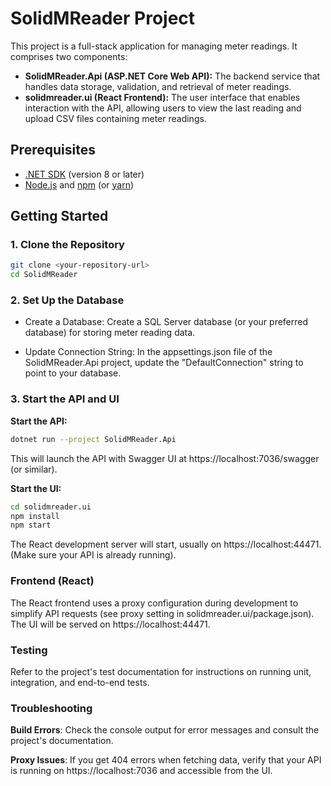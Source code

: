﻿# SolidMReader Project

This project is a full-stack application for managing meter readings. It comprises two components:

- **SolidMReader.Api (ASP.NET Core Web API):**  The backend service that handles data storage, validation, and retrieval of meter readings.
- **solidmreader.ui (React Frontend):** The user interface that enables interaction with the API, allowing users to view the last reading and upload CSV files containing meter readings.

## Prerequisites

- [.NET SDK](https://dotnet.microsoft.com/download) (version 8 or later)
- [Node.js](https://nodejs.org/) and [npm](https://www.npmjs.com/) (or [yarn](https://yarnpkg.com/))

## Getting Started

### 1. Clone the Repository

```bash
git clone <your-repository-url>
cd SolidMReader
```

### 2. Set Up the Database
- Create a Database: Create a SQL Server database (or your preferred database) for storing meter reading data.

- Update Connection String: In the appsettings.json file of the SolidMReader.Api project, update the "DefaultConnection" string to point to your database.

### 3. Start the API and UI

**Start the API:**
```bash
dotnet run --project SolidMReader.Api
```
This will launch the API with Swagger UI at https://localhost:7036/swagger (or similar).

**Start the UI:**
```bash
cd solidmreader.ui
npm install      
npm start       
```
The React development server will start, usually on https://localhost:44471. (Make sure your API is already running).


### Frontend (React)
The React frontend uses a proxy configuration during development to simplify API requests (see proxy setting in solidmreader.ui/package.json).
The UI will be served on https://localhost:44471.

### Testing
Refer to the project's test documentation for instructions on running unit, integration, and end-to-end tests.

### Troubleshooting
**Build Errors**: Check the console output for error messages and consult the project's documentation.

**Proxy Issues**: If you get 404 errors when fetching data, verify that your API is running on https://localhost:7036 and accessible from the UI.